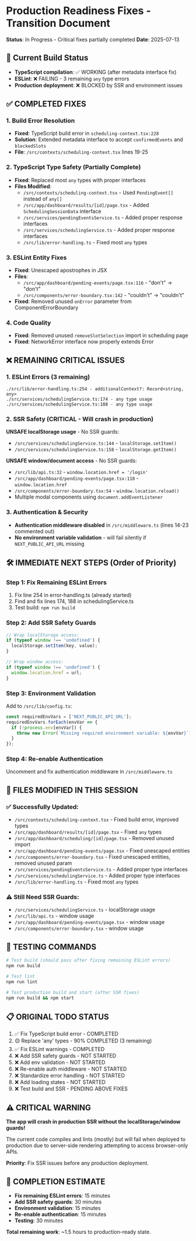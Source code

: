 # Production Readiness Fixes - Transition Document

**Status**: In Progress - Critical fixes partially completed
**Date**: 2025-07-13

## 🚨 Current Build Status
- **TypeScript compilation**: ✅ WORKING (after metadata interface fix)
- **ESLint**: ❌ FAILING - 3 remaining `any` type errors
- **Production deployment**: ❌ BLOCKED by SSR and environment issues

## ✅ COMPLETED FIXES

### 1. Build Error Resolution
- **Fixed**: TypeScript build error in `scheduling-context.tsx:228`
- **Solution**: Extended metadata interface to accept `confirmedEvents` and `blockedSlots`
- **File**: `/src/contexts/scheduling-context.tsx` lines 19-25

### 2. TypeScript Type Safety (Partially Complete)
- **Fixed**: Replaced most `any` types with proper interfaces
- **Files Modified**:
  - `/src/contexts/scheduling-context.tsx` - Used `PendingEvent[]` instead of `any[]`
  - `/src/app/dashboard/results/[id]/page.tsx` - Added `SchedulingSessionData` interface
  - `/src/services/pendingEventsService.ts` - Added proper response interfaces
  - `/src/services/schedulingService.ts` - Added proper response interfaces
  - `/src/lib/error-handling.ts` - Fixed most `any` types

### 3. ESLint Entity Fixes
- **Fixed**: Unescaped apostrophes in JSX
- **Files**: 
  - `/src/app/dashboard/pending-events/page.tsx:116` - "don't" → "don&apos;t"
  - `/src/components/error-boundary.tsx:142` - "couldn't" → "couldn&apos;t"
- **Fixed**: Removed unused `onError` parameter from ComponentErrorBoundary

### 4. Code Quality
- **Fixed**: Removed unused `removeSlotSelection` import in scheduling page
- **Fixed**: NetworkError interface now properly extends Error

## ❌ REMAINING CRITICAL ISSUES

### 1. ESLint Errors (3 remaining)
```
./src/lib/error-handling.ts:254 - additionalContext?: Record<string, any>
./src/services/schedulingService.ts:174 - any type usage
./src/services/schedulingService.ts:188 - any type usage
```

### 2. SSR Safety (CRITICAL - Will crash in production)
**UNSAFE localStorage usage** - No SSR guards:
- `/src/services/schedulingService.ts:144` - `localStorage.setItem()`
- `/src/services/schedulingService.ts:158` - `localStorage.getItem()`

**UNSAFE window/document access** - No SSR guards:
- `/src/lib/api.ts:32` - `window.location.href = '/login'`
- `/src/app/dashboard/pending-events/page.tsx:118` - `window.location.href`
- `/src/components/error-boundary.tsx:54` - `window.location.reload()`
- Multiple modal components using `document.addEventListener`

### 3. Authentication & Security
- **Authentication middleware disabled** in `/src/middleware.ts` (lines 14-23 commented out)
- **No environment variable validation** - will fail silently if `NEXT_PUBLIC_API_URL` missing

## 🛠 IMMEDIATE NEXT STEPS (Order of Priority)

### Step 1: Fix Remaining ESLint Errors
1. Fix line 254 in error-handling.ts (already started)
2. Find and fix lines 174, 188 in schedulingService.ts
3. Test build: `npm run build`

### Step 2: Add SSR Safety Guards
```typescript
// Wrap localStorage access:
if (typeof window !== 'undefined') {
  localStorage.setItem(key, value);
}

// Wrap window access:
if (typeof window !== 'undefined') {
  window.location.href = url;
}
```

### Step 3: Environment Validation
Add to `/src/lib/config.ts`:
```typescript
const requiredEnvVars = ['NEXT_PUBLIC_API_URL'];
requiredEnvVars.forEach(envVar => {
  if (!process.env[envVar]) {
    throw new Error(`Missing required environment variable: ${envVar}`);
  }
});
```

### Step 4: Re-enable Authentication
Uncomment and fix authentication middleware in `/src/middleware.ts`

## 📁 FILES MODIFIED IN THIS SESSION

### ✅ Successfully Updated:
- `/src/contexts/scheduling-context.tsx` - Fixed build error, improved types
- `/src/app/dashboard/results/[id]/page.tsx` - Fixed `any` types
- `/src/app/dashboard/scheduling/[id]/page.tsx` - Removed unused import
- `/src/app/dashboard/pending-events/page.tsx` - Fixed unescaped entities
- `/src/components/error-boundary.tsx` - Fixed unescaped entities, removed unused param
- `/src/services/pendingEventsService.ts` - Added proper type interfaces
- `/src/services/schedulingService.ts` - Added proper type interfaces
- `/src/lib/error-handling.ts` - Fixed most `any` types

### ⚠️ Still Need SSR Guards:
- `/src/services/schedulingService.ts` - localStorage usage
- `/src/lib/api.ts` - window usage
- `/src/app/dashboard/pending-events/page.tsx` - window usage
- `/src/components/error-boundary.tsx` - window usage

## 🔧 TESTING COMMANDS

```bash
# Test build (should pass after fixing remaining ESLint errors)
npm run build

# Test lint
npm run lint

# Test production build and start (after SSR fixes)
npm run build && npm start
```

## 📋 ORIGINAL TODO STATUS

1. ✅ Fix TypeScript build error - COMPLETED
2. 🟡 Replace 'any' types - 90% COMPLETED (3 remaining)
3. ✅ Fix ESLint warnings - COMPLETED
4. ❌ Add SSR safety guards - NOT STARTED
5. ❌ Add env validation - NOT STARTED  
6. ❌ Re-enable auth middleware - NOT STARTED
7. ❌ Standardize error handling - NOT STARTED
8. ❌ Add loading states - NOT STARTED
9. ❌ Test build and SSR - PENDING ABOVE FIXES

## ⚠️ CRITICAL WARNING

**The app will crash in production SSR without the localStorage/window guards!**

The current code compiles and lints (mostly) but will fail when deployed to production due to server-side rendering attempting to access browser-only APIs.

**Priority**: Fix SSR issues before any production deployment.

## 🎯 COMPLETION ESTIMATE

- **Fix remaining ESLint errors**: 15 minutes
- **Add SSR safety guards**: 30 minutes  
- **Environment validation**: 15 minutes
- **Re-enable authentication**: 15 minutes
- **Testing**: 30 minutes

**Total remaining work**: ~1.5 hours to production-ready state.